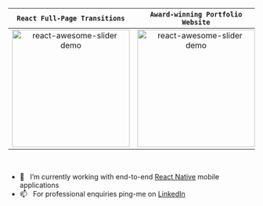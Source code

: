 | `React Full-Page Transitions` | `Award-winning Portfolio Website` |
|:-:|:-:|
| <div><a href="https://github.com/rcaferati/react-awesome-slider"><img width="240" alt="react-awesome-slider demo" src="https://github.com/rcaferati/react-awesome-slider/blob/master/demo/public/images/fullscreen.gif?raw=true"/></a></div> | <div><a href="https://github.com/rcaferati/react-awesome-slider"><img width="240" alt="react-awesome-slider demo" src="https://caferati.me/images/rafael-caferati-web-developer-portfolio.gif"/></a></div> |

<br>

- 🔭 &nbsp; I’m currently working with end-to-end [React Native](https://linkedin.com/in/rcaferati) mobile applications
- 📫 &nbsp; For professional enquiries ping-me on [LinkedIn](https://linkedin.com/in/rcaferati)

